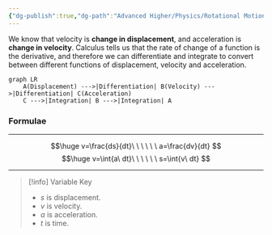 ```yaml
---
{"dg-publish":true,"dg-path":"Advanced Higher/Physics/Rotational Motion and Astrophysics/Motion Graphs and Calculus.md","dg-permalink":"physics/motion-calculus","permalink":"/physics/motion-calculus/"}
---
```


We know that velocity is **change in displacement**, and acceleration is **change in velocity**. Calculus tells us that the rate of change of a function is the derivative, and therefore we can differentiate and integrate to convert between different functions of displacement, velocity and acceleration.

```mermaid
graph LR
	A(Displacement) --->|Differentiation| B(Velocity) --->|Differentiation| C(Acceleration)
	C --->|Integration| B --->|Integration| A
```

### Formulae

---

$$\huge
v=\frac{ds}{dt}\ \ \ \ \ \ a=\frac{dv}{dt}
$$
$$\huge
v=\int{a\ dt}\ \ \ \ \ \ s=\int{v\ dt}
$$

---

> [!info] Variable Key
> 
> - $s$ is displacement.
> - $v$ is velocity.
> - $a$ is acceleration.
> - $t$ is time.
